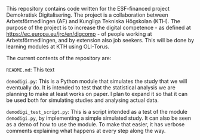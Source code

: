This repository contains code written for the ESF-financed project Demokratisk Digitalisering. The project is a collaboration between Arbetsförmedlingen (AF) and Kungliga Tekniska Högskolan (KTH). The purpose of the project is to increase the digital competence - as defined at https://ec.europa.eu/jrc/en/digcomp - of people working at Arbetsförmedlingen, and by extension also job seekers. This will be done by learning modules at KTH using OLI-Torus.

The current contents of the repository are:

`README.md`: This text

`demodigi.py`: This is a Python module that simulates the study that we will eventually do. It is intended to test that the statistical analysis we are planning to make at least works on paper. I plan to expand it so that it can be used both for simulating studies and analysing actual data.

`demodigi_test_script.py`: This is a script intended as a test of the module `demodigi.py`, by implementing a simple simulated study. It can also be seen as a demo of how to use the module. To make that easier, it has verbose comments explaining what happens at every step along the way.

